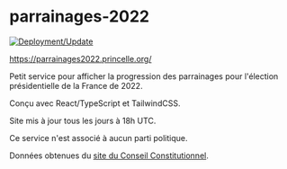 # parrainages-2022

[![Deployment/Update](https://github.com/ThePrincelle/parrainages-2022/actions/workflows/main.yml/badge.svg)](https://github.com/ThePrincelle/parrainages-2022/actions/workflows/main.yml)

https://parrainages2022.princelle.org/

Petit service pour afficher la progression des parrainages pour l'élection présidentielle de la France de 2022.

Conçu avec React/TypeScript et TailwindCSS.

Site mis à jour tous les jours à 18h UTC.

Ce service n'est associé à aucun parti politique.

Données obtenues du [site du Conseil Constitutionnel](https://presidentielle2022.conseil-constitutionnel.fr/).